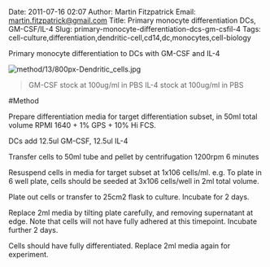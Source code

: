 Date: 2011-07-16 02:07
Author: Martin Fitzpatrick
Email: martin.fitzpatrick@gmail.com
Title: Primary monocyte differentiation DCs, GM-CSF/IL-4
Slug: primary-monocyte-differentiation-dcs-gm-csfil-4
Tags: cell-culture,differentiation,dendritic-cell,cd14,dc,monocytes,cell-biology

Primary monocyte differentiation to DCs with GM-CSF and IL-4


![method/13/800px-Dendritic_cells.jpg](/static/images/method/13/800px-Dendritic_cells.jpg)



>GM-CSF stock at 100ug/ml in PBS
>IL-4 stock at 100ug/ml in PBS




#Method

Prepare differentiation media for target differentiation subset, in 50ml total volume RPMI 1640 + 1% GPS + 10% Hi FCS. 

DCs add 12.5ul GM-CSF, 12.5ul IL-4



Transfer cells to 50ml tube and pellet by centrifugation 1200rpm 6 minutes



Resuspend cells in media for target subset at 1x106 cells/ml. e.g. To plate in 6 well plate, cells should be seeded at 3x106 cells/well in 2ml total volume.



Plate out cells or transfer to 25cm2 flask to culture. Incubate for 2 days.



Replace 2ml media by tilting plate carefully, and removing supernatant at edge. Note that cells will not have fully adhered at this timepoint. Incubate further 2 days.



Cells should have fully differentiated. Replace 2ml media again for experiment.







